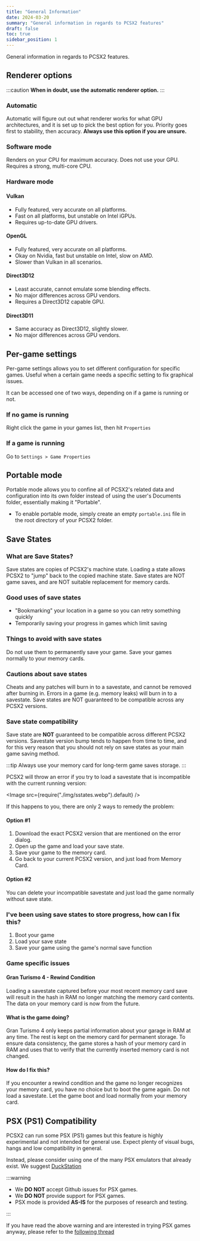 ```yaml
---
title: "General Information"
date: 2024-03-20
summary: "General information in regards to PCSX2 features"
draft: false
toc: true
sidebar_position: 1
---
```


General information in regards to PCSX2 features.

## Renderer options

:::caution
**When in doubt, use the automatic renderer option.**
:::

### Automatic

Automatic will figure out out what renderer works for what GPU architectures, and it is set up to pick the best option for you. Priority goes first to stability, then accuracy. **Always use this option if you are unsure.**

### Software mode

Renders on your CPU for maximum accuracy. Does not use your GPU.
Requires a strong, multi-core CPU.

### Hardware mode

#### Vulkan

- Fully featured, very accurate on all platforms.
- Fast on all platforms, but unstable on Intel iGPUs.
- Requires up-to-date GPU drivers.

#### OpenGL

- Fully featured, very accurate on all platforms.
- Okay on Nvidia, fast but unstable on Intel, slow on AMD.
- Slower than Vulkan in all scenarios.

#### Direct3D12

- Least accurate, cannot emulate some blending effects.
- No major differences across GPU vendors.
- Requires a Direct3D12 capable GPU.

#### Direct3D11

- Same accuracy as Direct3D12, slightly slower.
- No major differences across GPU vendors.

## Per-game settings

Per-game settings allows you to set different configuration for specific games. Useful when a certain game needs a specific setting to fix graphical issues.

It can be accessed one of two ways, depending on if a game is running or not.

### If no game is running

Right click the game in your games list, then hit `Properties`

### If a game is running

Go to `Settings > Game Properties`

## Portable mode

Portable mode allows you to confine all of PCSX2's related data and configuration into its own folder instead of using the user's Documents folder, essentially making it "Portable".

- To enable portable mode, simply create an empty `portable.ini` file in the root directory of your PCSX2 folder.

## Save States

### What are Save States?

Save states are copies of PCSX2's machine state. Loading a state allows PCSX2 to "jump" back to the copied machine state. Save states are NOT game saves, and are NOT suitable replacement for memory cards.

### Good uses of save states

- "Bookmarking" your location in a game so you can retry something quickly
- Temporarily saving your progress in games which limit saving

### Things to avoid with save states

Do not use them to permanently save your game. Save your games normally to your memory cards.

### Cautions about save states

Cheats and any patches will burn in to a savestate, and cannot be removed after burning in.
Errors in a game (e.g. memory leaks) will burn in to a savestate.
Save states are NOT guaranteed to be compatible across any PCSX2 versions.

### Save state compatibility

Save state are **NOT** guaranteed to be compatible across different PCSX2 versions. Savestate version bump tends to happen from time to time, and for this very reason that you should not rely on save states as your main game saving method.

:::tip
Always use your memory card for long-term game saves storage.
:::

PCSX2 will throw an error if you try to load a savestate that is incompatible with the current running version:

<Image src={require("./img/sstates.webp").default} />

If this happens to you, there are only 2 ways to remedy the problem:

#### Option #1

1. Download the exact PCSX2 version that are mentioned on the error dialog.
2. Open up the game and load your save state.
3. Save your game to the memory card.
4. Go back to your current PCSX2 version, and just load from Memory Card.

#### Option #2

You can delete your incompatible savestate and just load the game normally without save state.

### I've been using save states to store progress, how can I fix this?

1. Boot your game
2. Load your save state
3. Save your game using the game's normal save function

### Game specific issues

#### Gran Turismo 4 - Rewind Condition

Loading a savestate captured before your most recent memory card save will result in the hash in RAM no longer matching the memory card contents. The data on your memory card is now from the future.

#### What is the game doing?

Gran Turismo 4 only keeps partial information about your garage in RAM at any time. The rest is kept on the memory card for permanent storage. To ensure data consistency, the game stores a hash of your memory card in RAM and uses that to verify that the currently inserted memory card is not changed.

#### How do I fix this?

If you encounter a rewind condition and the game no longer recognizes your memory card, you have no choice but to boot the game again. Do not load a savestate. Let the game boot and load normally from your memory card.

## PSX (PS1) Compatibility

PCSX2 can run some PSX (PS1) games but this feature is highly experimental and not intended for general use. Expect plenty of visual bugs, hangs and low compatibility in general.

Instead, please consider using one of the many PSX emulators that already exist. We suggest [DuckStation](https://github.com/stenzek/duckstation/releases/tag/latest)

:::warning

- We **DO NOT** accept Github issues for PSX games.
- We **DO NOT** provide support for PSX games.
- PSX mode is provided **AS-IS** for the purposes of research and testing.

:::

If you have read the above warning and are interested in trying PSX games anyway, please refer to the [following thread](https://forums.pcsx2.net/Thread-PSX-Mode-Unofficial-Compatibility-List)
